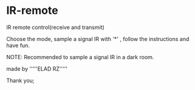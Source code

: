 # IR-remote

IR remote control(receive and transmit)

Choose the mode, sample a signal IR with '*' , follow the instructions and have fun.

NOTE: Recommended to sample a signal IR in a dark room. 

made by '''''ELAD RZ'''''

Thank you;
